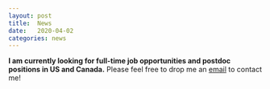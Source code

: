 ```yaml
---
layout: post
title:  News
date:   2020-04-02
categories: news
---
```

**I am currently looking for full-time job opportunities and postdoc positions in US and Canada.** Please feel free to drop me an [email](mailto:shnnam@yonsei.ac.kr) to contact me!

